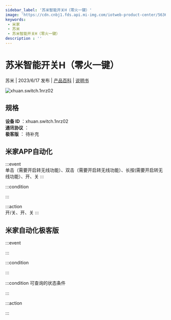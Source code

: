 ```yaml
---
sidebar_label: '苏米智能开关H（零火一键）'
image: 'https://cdn.cnbj1.fds.api.mi-img.com/iotweb-product-center/5636475eb78ac94f260f23db4bf636e5_1684738544357.png?GalaxyAccessKeyId=AKVGLQWBOVIRQ3XLEW&Expires=9223372036854775807&Signature=L1MUOuQlBLp1kH4gjt82uB1h8A4='
keywords: 
 - 米家
 - 苏米
 - 苏米智能开关H（零火一键）
description : ''
---
```

# 苏米智能开关H（零火一键）

苏米 | 2023/6/17 发布 | [产品百科](https://home.mi.com/webapp/content/baike/product/index.html?model=xhuan.switch.1nrz02/) | [说明书](https://home.mi.com/views/introduction.html?model=xhuan.switch.1nrz02&region=cn)

![xhuan.switch.1nrz02](https://cdn.cnbj1.fds.api.mi-img.com/iotweb-product-center/5636475eb78ac94f260f23db4bf636e5_1684738544357.png?GalaxyAccessKeyId=AKVGLQWBOVIRQ3XLEW&Expires=9223372036854775807&Signature=L1MUOuQlBLp1kH4gjt82uB1h8A4=)

## 规格  
> 
**设备 ID** ：xhuan.switch.1nrz02  
**通讯协议** ：  
**极客版**  ： 待补充 


## 米家APP自动化  

:::event  
单击（需要开启转无线功能）、双击（需要开启转无线功能）、长按(需要开启转无线功能）、开、关
:::

:::condition  

:::

:::action   
开/关、开、关
:::

## 米家自动化极客版  

:::event  

:::

:::condition  

:::

:::condition 可查询的状态条件  

:::

:::action  

:::

        
